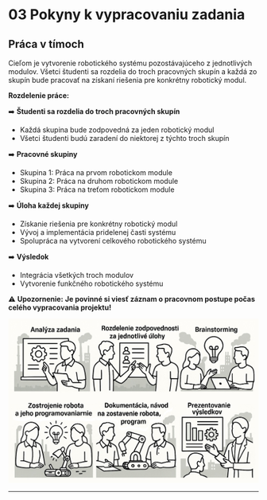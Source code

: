 # 03 Pokyny k vypracovaniu zadania

## Práca v tímoch

Cieľom je vytvorenie robotického systému pozostávajúceho z jednotlivých modulov. Všetci študenti sa rozdelia do troch pracovných skupín a každá zo skupín bude pracovať na získaní riešenia pre konkrétny robotický modul.

**Rozdelenie práce:**

:arrow_right: **Študenti sa rozdelia do troch pracovných skupín**
   - Každá skupina bude zodpovedná za jeden robotický modul
   - Všetci študenti budú zaradení do niektorej z týchto troch skupín

:arrow_right: **Pracovné skupiny**
   - Skupina 1: Práca na prvom robotickom module
   - Skupina 2: Práca na druhom robotickom module
   - Skupina 3: Práca na treťom robotickom module

:arrow_right: **Úloha každej skupiny**
   - Získanie riešenia pre konkrétny robotický modul
   - Vývoj a implementácia pridelenej časti systému
   - Spolupráca na vytvorení celkového robotického systému
   

:arrow_right: **Výsledok**
   - Integrácia všetkých troch modulov  
   - Vytvorenie funkčného robotického systému  


:warning: **Upozornenie:**
**Je povinné si viesť záznam o pracovnom postupe počas celého vypracovania projektu!**


![OBR](https://github.com/PavolSte/Robotika4/blob/1b65b0bcf1099f90b109693c251e48ce891f7ede/S%C3%BAbory/Postup%20pri%20vypracovan%C3%AD.jpg)  

---

